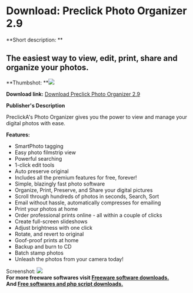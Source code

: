 # Download: Preclick Photo Organizer 2.9

**Short description: **

## The easiest way to view, edit, print, share and organize your photos.

  
**Thumbshot: **![](http://www.freewarefiles.com/screenshot/preclickphoto_md.gif)   
  
**Download link:** [Download Preclick Photo Organizer 2.9](http://freesoftwares.boysofts.com/Preclick-Photo-Organizer_program_19407.html)  
  

**Publisher's Description**  
  

PreclickA's Photo Organizer gives you the power to view and manage your
digital photos with ease.

**Features:**

  * SmartPhoto tagging 
  * Easy photo filmstrip view 
  * Powerful searching 
  * 1-click edit tools 
  * Auto preserve original 
  * Includes all the premium features for free, forever! 
  * Simple, blazingly fast photo software 
  * Organize, Print, Preserve, and Share your digital pictures 
  * Scroll through hundreds of photos in seconds, Search, Sort 
  * Email without hassle, automatically compresses for emailing 
  * Print your photos at home 
  * Order professional prints online - all within a couple of clicks 
  * Create full-screen slideshows 
  * Adjust brightness with one click 
  * Rotate, and revert to original 
  * Goof-proof prints at home 
  * Backup and burn to CD 
  * Batch stamp photos 
  * Unleash the photos from your camera today! 

  
  
Screenshot: ![](http://www.freewarefiles.com/screenshot/preclickphoto.gif)  
**For more freeware softwares visit [Freeware software downloads.](http://freesoftwares.boysofts.com/)**   
**And [Free softwares and php script downloads.](http://www.boysofts.com/)**

